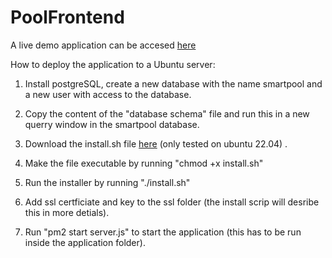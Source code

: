 # PoolFrontend
A live demo application can be accesed <a href="https://smartpool.no">here</a>


How to deploy the application to a Ubuntu server:
1. Install postgreSQL, create a new database with the name smartpool and a new user with access to the database.

2. Copy the content of the "database schema" file and run this in a new querry window in the smartpool database.

3. Download the install.sh file <a href="https://github.com/SanderBlom/PoolFrontend/releases">here</a> (only tested on ubuntu 22.04) .

4. Make the file executable by running "chmod +x install.sh"

5. Run the installer by running "./install.sh"

6. Add ssl certficiate and key to the ssl folder (the install scrip will desribe this in more detials). 

7. Run "pm2 start server.js" to start the application (this has to be run inside the application folder).
